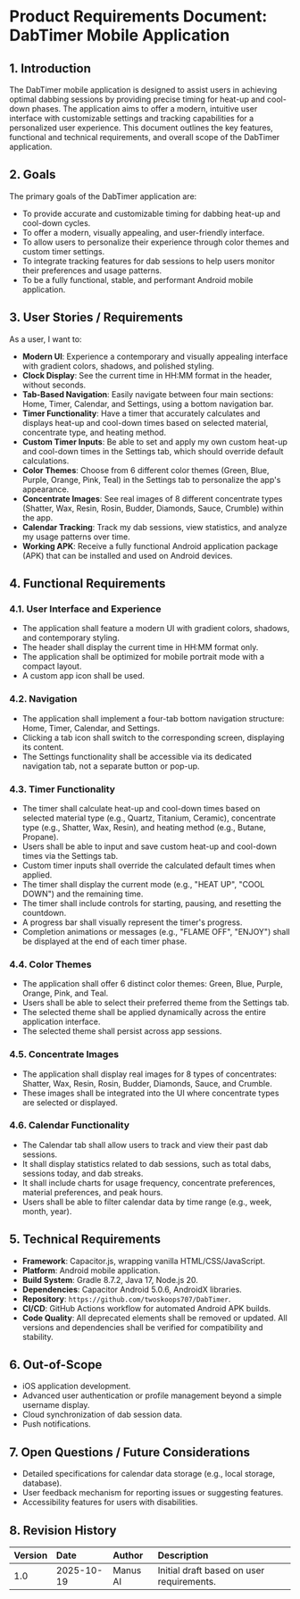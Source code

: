 # Product Requirements Document: DabTimer Mobile Application

## 1. Introduction

The DabTimer mobile application is designed to assist users in achieving optimal dabbing sessions by providing precise timing for heat-up and cool-down phases. The application aims to offer a modern, intuitive user interface with customizable settings and tracking capabilities for a personalized user experience. This document outlines the key features, functional and technical requirements, and overall scope of the DabTimer application.

## 2. Goals

The primary goals of the DabTimer application are:

*   To provide accurate and customizable timing for dabbing heat-up and cool-down cycles.
*   To offer a modern, visually appealing, and user-friendly interface.
*   To allow users to personalize their experience through color themes and custom timer settings.
*   To integrate tracking features for dab sessions to help users monitor their preferences and usage patterns.
*    To be a fully functional, stable, and performant Android mobile application.

## 3. User Stories / Requirements

As a user, I want to:

*   **Modern UI**: Experience a contemporary and visually appealing interface with gradient colors, shadows, and polished styling.
*   **Clock Display**: See the current time in HH:MM format in the header, without seconds.
*   **Tab-Based Navigation**: Easily navigate between four main sections: Home, Timer, Calendar, and Settings, using a bottom navigation bar.
*   **Timer Functionality**: Have a timer that accurately calculates and displays heat-up and cool-down times based on selected material, concentrate type, and heating method.
*   **Custom Timer Inputs**: Be able to set and apply my own custom heat-up and cool-down times in the Settings tab, which should override default calculations.
*   **Color Themes**: Choose from 6 different color themes (Green, Blue, Purple, Orange, Pink, Teal) in the Settings tab to personalize the app's appearance.
*   **Concentrate Images**: See real images of 8 different concentrate types (Shatter, Wax, Resin, Rosin, Budder, Diamonds, Sauce, Crumble) within the app.
*   **Calendar Tracking**: Track my dab sessions, view statistics, and analyze my usage patterns over time.
*   **Working APK**: Receive a fully functional Android application package (APK) that can be installed and used on Android devices.

## 4. Functional Requirements

### 4.1. User Interface and Experience

*   The application shall feature a modern UI with gradient colors, shadows, and contemporary styling.
*   The header shall display the current time in HH:MM format only.
*   The application shall be optimized for mobile portrait mode with a compact layout.
*   A custom app icon shall be used.

### 4.2. Navigation

*   The application shall implement a four-tab bottom navigation structure: Home, Timer, Calendar, and Settings.
*   Clicking a tab icon shall switch to the corresponding screen, displaying its content.
*   The Settings functionality shall be accessible via its dedicated navigation tab, not a separate button or pop-up.

### 4.3. Timer Functionality

*   The timer shall calculate heat-up and cool-down times based on selected material type (e.g., Quartz, Titanium, Ceramic), concentrate type (e.g., Shatter, Wax, Resin), and heating method (e.g., Butane, Propane).
*   Users shall be able to input and save custom heat-up and cool-down times via the Settings tab.
*   Custom timer inputs shall override the calculated default times when applied.
*   The timer shall display the current mode (e.g., "HEAT UP", "COOL DOWN") and the remaining time.
*   The timer shall include controls for starting, pausing, and resetting the countdown.
*   A progress bar shall visually represent the timer's progress.
*   Completion animations or messages (e.g., "FLAME OFF", "ENJOY") shall be displayed at the end of each timer phase.

### 4.4. Color Themes

*   The application shall offer 6 distinct color themes: Green, Blue, Purple, Orange, Pink, and Teal.
*   Users shall be able to select their preferred theme from the Settings tab.
*   The selected theme shall be applied dynamically across the entire application interface.
*   The selected theme shall persist across app sessions.

### 4.5. Concentrate Images

*   The application shall display real images for 8 types of concentrates: Shatter, Wax, Resin, Rosin, Budder, Diamonds, Sauce, and Crumble.
*   These images shall be integrated into the UI where concentrate types are selected or displayed.

### 4.6. Calendar Functionality

*   The Calendar tab shall allow users to track and view their past dab sessions.
*   It shall display statistics related to dab sessions, such as total dabs, sessions today, and dab streaks.
*   It shall include charts for usage frequency, concentrate preferences, material preferences, and peak hours.
*   Users shall be able to filter calendar data by time range (e.g., week, month, year).

## 5. Technical Requirements

*   **Framework**: Capacitor.js, wrapping vanilla HTML/CSS/JavaScript.
*   **Platform**: Android mobile application.
*   **Build System**: Gradle 8.7.2, Java 17, Node.js 20.
*   **Dependencies**: Capacitor Android 5.0.6, AndroidX libraries.
*   **Repository**: `https://github.com/twoskoops707/DabTimer`.
*   **CI/CD**: GitHub Actions workflow for automated Android APK builds.
*   **Code Quality**: All deprecated elements shall be removed or updated. All versions and dependencies shall be verified for compatibility and stability.

## 6. Out-of-Scope

*   iOS application development.
*   Advanced user authentication or profile management beyond a simple username display.
*   Cloud synchronization of dab session data.
*   Push notifications.

## 7. Open Questions / Future Considerations

*   Detailed specifications for calendar data storage (e.g., local storage, database).
*   User feedback mechanism for reporting issues or suggesting features.
*   Accessibility features for users with disabilities.

## 8. Revision History

| Version | Date       | Author   | Description                               |
| :------ | :--------- | :------- | :---------------------------------------- |
| 1.0     | 2025-10-19 | Manus AI | Initial draft based on user requirements. |
